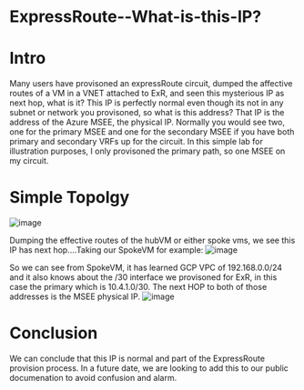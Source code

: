 # ExpressRoute--What-is-this-IP?

# Intro
Many users have provisoned an expressRoute circuit, dumped the affective routes of a VM in a VNET attached to ExR, and seen this mysterious IP as next hop, what is it? This IP is perfectly normal even though its not in any subnet or network you provisoned, so what is this address? That IP is the address of the Azure MSEE, the physical IP. Normally you would see two, one for the primary MSEE and one for the secondary MSEE if you have both primary and secondary VRFs up for the circuit. In this simple lab for illustration purposes, I only provisoned the primary path, so one MSEE on my circuit.

# Simple Topolgy
![image](https://user-images.githubusercontent.com/55964102/219828123-95a06026-9ce7-4f31-abe9-0bda0a52024c.png)

Dumping the effective routes of the hubVM or either spoke vms, we see this IP has next hop....Taking our SpokeVM for example:
![image](https://user-images.githubusercontent.com/55964102/219828225-9121f5c8-3639-4c7d-bfcc-323a8c08a4a9.png)

So we can see from SpokeVM, it has learned GCP VPC of 192.168.0.0/24 and it also knows about the /30 interface we provisoned for ExR, in this case the primary which is 10.4.1.0/30. The next HOP to both of those addresses is the MSEE physical IP.
![image](https://user-images.githubusercontent.com/55964102/219828289-2c522540-25d8-48dc-97b9-274ebe051c53.png)

# Conclusion
We can conclude that this IP is normal and part of the ExpressRoute provision process. In a future date, we are looking to add this to our public documenation to avoid confusion and alarm. 

